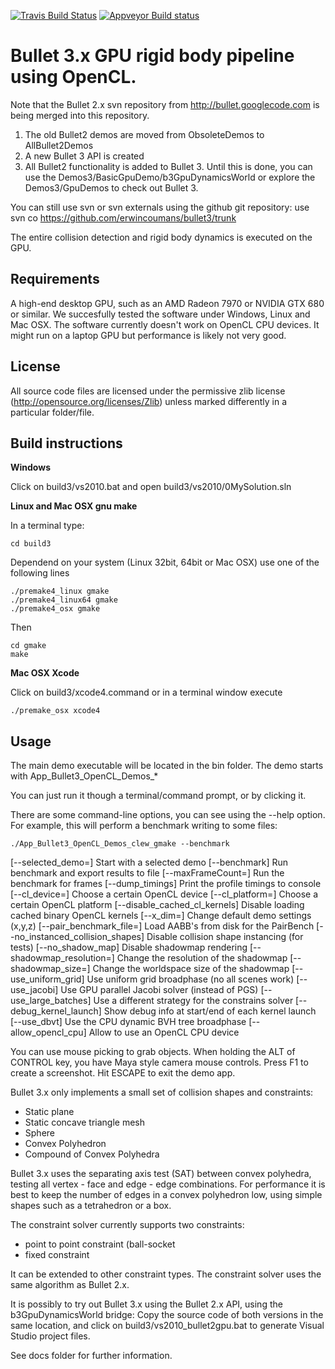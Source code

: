 [![Travis Build Status](https://api.travis-ci.org/bulletphysics/bullet3.png?branch=master)](https://travis-ci.org/bulletphysics/bullet3)
[![Appveyor Build status](https://ci.appveyor.com/api/projects/status/6sly9uxajr6xsstq)](https://ci.appveyor.com/project/erwincoumans/bullet3)

# Bullet 3.x GPU rigid body pipeline using OpenCL.

Note that the Bullet 2.x svn repository from http://bullet.googlecode.com
is being merged into this repository. 

1. The old Bullet2 demos are moved from ObsoleteDemos to AllBullet2Demos
2. A new Bullet 3 API is created
3. All Bullet2 functionality is added to Bullet 3. Until this is done, you can use the Demos3/BasicGpuDemo/b3GpuDynamicsWorld or explore the Demos3/GpuDemos to check out Bullet 3.

You can still use svn or svn externals using the github git repository: use svn co https://github.com/erwincoumans/bullet3/trunk

The entire collision detection and rigid body dynamics is executed on the GPU.

## Requirements

A high-end desktop GPU, such as an AMD Radeon 7970 or NVIDIA GTX 680 or similar.
We succesfully tested the software under Windows, Linux and Mac OSX.
The software currently doesn't work on OpenCL CPU devices. It might run
on a laptop GPU but performance is likely not very good.

## License

All source code files are licensed under the permissive zlib license
(http://opensource.org/licenses/Zlib) unless marked differently in a particular folder/file.


## Build instructions

**Windows**

Click on build3/vs2010.bat and open build3/vs2010/0MySolution.sln

**Linux and Mac OSX gnu make**

In a terminal type:

	cd build3

Dependend on your system (Linux 32bit, 64bit or Mac OSX) use one of the following lines

	./premake4_linux gmake
	./premake4_linux64 gmake
	./premake4_osx gmake

Then

	cd gmake
	make

**Mac OSX Xcode**
	
Click on build3/xcode4.command or in a terminal window execute
	
	./premake_osx xcode4

## Usage

The main demo executable will be located in the bin folder.
The demo starts with App_Bullet3_OpenCL_Demos_*

You can just run it though a terminal/command prompt, or by clicking it.

There are some command-line options, you can see using the --help option. For example, this will perform a benchmark writing to some files:

	./App_Bullet3_OpenCL_Demos_clew_gmake --benchmark

[--selected_demo=<int>]             Start with a selected demo
[--benchmark]                       Run benchmark and export results to file 
[--maxFrameCount=<int>]             Run the benchmark for <int> frames
[--dump_timings]                    Print the profile timings to console
[--cl_device=<int>]                 Choose a certain OpenCL device
[--cl_platform=<int>]               Choose a certain OpenCL platform
[--disable_cached_cl_kernels]       Disable loading cached binary OpenCL kernels
[--x_dim=<int>]                     Change default demo settings (x,y,z)
[--pair_benchmark_file=<filename>]  Load AABB's from disk for the PairBench
[--no_instanced_collision_shapes]   Disable collision shape instancing (for tests)
[--no_shadow_map]                   Disable shadowmap rendering
[--shadowmap_resolution=<int>]      Change the resolution of the shadowmap
[--shadowmap_size=<int>]            Change the worldspace size of the shadowmap
[--use_uniform_grid]                Use uniform grid broadphase (no all scenes work)
[--use_jacobi]                      Use GPU parallel Jacobi solver (instead of PGS)
[--use_large_batches]               Use a different strategy for the constrains solver
[--debug_kernel_launch]             Show debug info at start/end of each kernel launch
[--use_dbvt]                        Use the CPU dynamic BVH tree broadphase
[--allow_opencl_cpu]                Allow to use an OpenCL CPU device


You can use mouse picking to grab objects. When holding the ALT of CONTROL key, you have Maya style camera mouse controls.
Press F1 to create a screenshot. Hit ESCAPE to exit the demo app.


Bullet 3.x only implements a small set of collision shapes and constraints:

* Static plane 
* Static concave triangle mesh
* Sphere
* Convex Polyhedron
* Compound of Convex Polyhedra

Bullet 3.x uses the separating axis test (SAT) between convex polyhedra, testing all vertex - face and edge - edge combinations. For performance it is best to keep the number of edges in a convex polyhedron low, using simple shapes such as a tetrahedron or a box.

The constraint solver currently supports two constraints:

* point to point constraint (ball-socket
* fixed constraint

It can be extended to other constraint types. The constraint solver uses the same algorithm as Bullet 2.x.

It is possibly to try out Bullet 3.x using the Bullet 2.x API, using the b3GpuDynamicsWorld bridge:
Copy the source code of both versions in the same location, and click on build3/vs2010_bullet2gpu.bat to generate Visual Studio project files.

See docs folder for further information.
